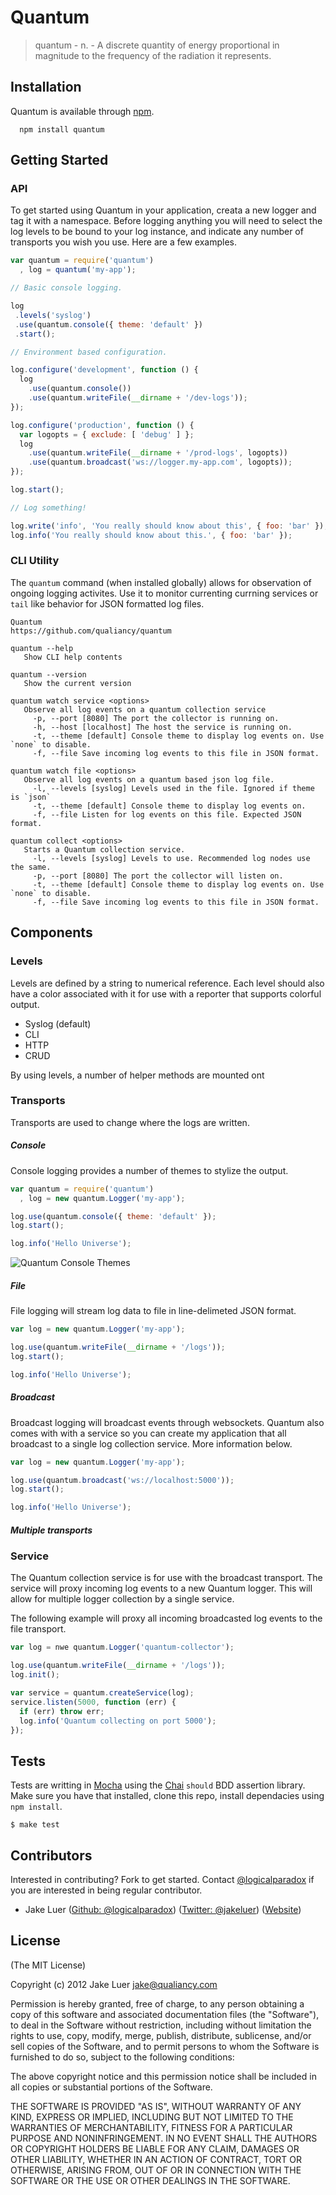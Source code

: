 # Quantum

> quantum - n. - A discrete quantity of energy proportional in magnitude to the frequency of the radiation it represents.

## Installation

Quantum is available through [npm](http://npmjs.org).

      npm install quantum

## Getting Started

### API

To get started using Quantum in your application, creata a new logger and tag it with a namespace. Before
logging anything you will need to select the log levels to be bound to your log instance, and indicate
any number of transports you wish you use. Here are a few examples.

```js
var quantum = require('quantum')
  , log = quantum('my-app');

// Basic console logging.

log
 .levels('syslog')
 .use(quantum.console({ theme: 'default' })
 .start();

// Environment based configuration.

log.configure('development', function () {
  log
    .use(quantum.console())
    .use(quantum.writeFile(__dirname + '/dev-logs'));
});

log.configure('production', function () {
  var logopts = { exclude: [ 'debug' ] };
  log
    .use(quantum.writeFile(__dirname + '/prod-logs', logopts))
    .use(quantum.broadcast('ws://logger.my-app.com', logopts));
});

log.start();

// Log something!

log.write('info', 'You really should know about this', { foo: 'bar' });
log.info('You really should know about this.', { foo: 'bar' });
```

### CLI Utility

The `quantum` command (when installed globally) allows for observation of ongoing logging activites. 
Use it to monitor currenting currning services or `tail` like behavior for JSON formatted log files.

    Quantum
    https://github.com/qualiancy/quantum

    quantum --help
       Show CLI help contents

    quantum --version
       Show the current version

    quantum watch service <options>
       Observe all log events on a quantum collection service
         -p, --port [8080] The port the collector is running on.
         -h, --host [localhost] The host the service is running on.
         -t, --theme [default] Console theme to display log events on. Use `none` to disable.
         -f, --file Save incoming log events to this file in JSON format.

    quantum watch file <options>
       Observe all log events on a quantum based json log file.
         -l, --levels [syslog] Levels used in the file. Ignored if theme is `json`
         -t, --theme [default] Console theme to display log events on.
         -f, --file Listen for log events on this file. Expected JSON format.

    quantum collect <options>
       Starts a Quantum collection service.
         -l, --levels [syslog] Levels to use. Recommended log nodes use the same.
         -p, --port [8080] The port the collector will listen on.
         -t, --theme [default] Console theme to display log events on. Use `none` to disable.
         -f, --file Save incoming log events to this file in JSON format.

## Components

### Levels

Levels are defined by a string to numerical reference. Each level should also have a color associated
with it for use with a reporter that supports colorful output.

- Syslog (default)
- CLI
- HTTP
- CRUD

By using levels, a number of helper methods are mounted ont

### Transports

Transports are used to change where the logs are written.

##### Console

Console logging provides a number of themes to stylize the output.

```js
var quantum = require('quantum')
  , log = new quantum.Logger('my-app');

log.use(quantum.console({ theme: 'default' });
log.start();

log.info('Hello Universe');
```

![Quantum Console Themes](http://f.cl.ly/items/22230e0G0p0p1C0X4631/tea_themes.png)

##### File

File logging will stream log data to file in line-delimeted JSON format. 

```js
var log = new quantum.Logger('my-app');

log.use(quantum.writeFile(__dirname + '/logs'));
log.start();

log.info('Hello Universe');
```

##### Broadcast

Broadcast logging will broadcast events through websockets. Quantum also comes
with with a service so you can create my application that all broadcast to a 
single log collection service. More information below.

```js
var log = new quantum.Logger('my-app');

log.use(quantum.broadcast('ws://localhost:5000'));
log.start();

log.info('Hello Universe');
```

##### Multiple transports

### Service

The Quantum collection service is for use with the broadcast transport. The service
will proxy incoming log events to a new Quantum logger. This will allow for multiple
logger collection by a single service.

The following example will proxy all incoming broadcasted log events to the 
file transport. 

```js
var log = nwe quantum.Logger('quantum-collector');

log.use(quantum.writeFile(__dirname + '/logs'));
log.init();

var service = quantum.createService(log);
service.listen(5000, function (err) {
  if (err) throw err;
  log.info('Quantum collecting on port 5000');
});
```

## Tests

Tests are writting in [Mocha](http://github.com/visionmedia/mocha) using 
the [Chai](http://chaijs.com) `should` BDD assertion library. Make sure you 
have that installed, clone this repo, install dependacies using `npm install`.

    $ make test

## Contributors

Interested in contributing? Fork to get started. Contact [@logicalparadox](http://github.com/logicalparadox) 
if you are interested in being regular contributor.

* Jake Luer ([Github: @logicalparadox](http://github.com/logicalparadox)) ([Twitter: @jakeluer](http://twitter.com/jakeluer)) ([Website](http://alogicalparadox.com))

## License

(The MIT License)

Copyright (c) 2012 Jake Luer <jake@qualiancy.com>

Permission is hereby granted, free of charge, to any person obtaining a copy
of this software and associated documentation files (the "Software"), to deal
in the Software without restriction, including without limitation the rights
to use, copy, modify, merge, publish, distribute, sublicense, and/or sell
copies of the Software, and to permit persons to whom the Software is
furnished to do so, subject to the following conditions:

The above copyright notice and this permission notice shall be included in
all copies or substantial portions of the Software.

THE SOFTWARE IS PROVIDED "AS IS", WITHOUT WARRANTY OF ANY KIND, EXPRESS OR
IMPLIED, INCLUDING BUT NOT LIMITED TO THE WARRANTIES OF MERCHANTABILITY,
FITNESS FOR A PARTICULAR PURPOSE AND NONINFRINGEMENT. IN NO EVENT SHALL THE
AUTHORS OR COPYRIGHT HOLDERS BE LIABLE FOR ANY CLAIM, DAMAGES OR OTHER
LIABILITY, WHETHER IN AN ACTION OF CONTRACT, TORT OR OTHERWISE, ARISING FROM,
OUT OF OR IN CONNECTION WITH THE SOFTWARE OR THE USE OR OTHER DEALINGS IN
THE SOFTWARE.
